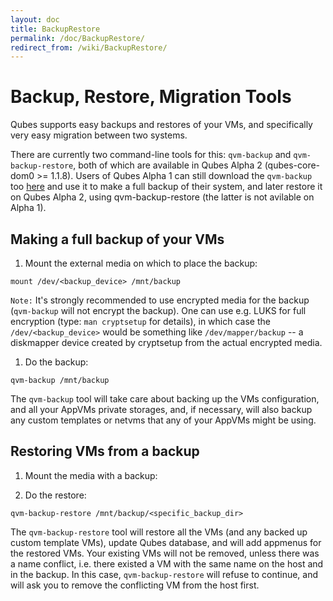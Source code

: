 ```yaml
---
layout: doc
title: BackupRestore
permalink: /doc/BackupRestore/
redirect_from: /wiki/BackupRestore/
---
```


Backup, Restore, Migration Tools
================================

Qubes supports easy backups and restores of your VMs, and specifically very easy migration between two systems.

There are currently two command-line tools for this: `qvm-backup` and `qvm-backup-restore`, both of which are available in Qubes Alpha 2 (qubes-core-dom0 \>= 1.1.8). Users of Qubes Alpha 1 can still download the `qvm-backup` too [here](http://qubes-os.org/yum/misc/qvm-backup) and use it to make a full backup of their system, and later restore it on Qubes Alpha 2, using qvm-backup-restore (the latter is not avilable on Alpha 1).

Making a full backup of your VMs
--------------------------------

1.  Mount the external media on which to place the backup:

```
mount /dev/<backup_device> /mnt/backup
```

```Note:``` It's strongly recommended to use encrypted media for the backup (`qvm-backup` will not encrypt the backup). One can use e.g. LUKS for full encryption (type: `man cryptsetup` for details), in which case the `/dev/<backup_device>` would be something like `/dev/mapper/backup` -- a diskmapper device created by cryptsetup from the actual encrypted media.

1.  Do the backup:

```
qvm-backup /mnt/backup
```

The `qvm-backup` tool will take care about backing up the VMs configuration, and all your AppVMs private storages, and, if necessary, will also backup any custom templates or netvms that any of your AppVMs might be using.

Restoring VMs from a backup
---------------------------

1.  Mount the media with a backup:

1.  Do the restore:

```
qvm-backup-restore /mnt/backup/<specific_backup_dir>
```

The `qvm-backup-restore` tool will restore all the VMs (and any backed up custom template VMs), update Qubes database, and will add appmenus for the restored VMs. Your existing VMs will not be removed, unless there was a name conflict, i.e. there existed a VM with the same name on the host and in the backup. In this case, `qvm-backup-restore` will refuse to continue, and will ask you to remove the conflicting VM from the host first.
